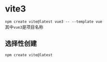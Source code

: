 # vite3

`npm create vite@latest vue3 -- --template vue`  
其中`vue3`是项目名称

## 选择性创建

`npm create vite@latest`
